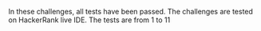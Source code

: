 In these challenges, all tests have been passed.
The challenges are tested on HackerRank live IDE. 
The tests are from 1 to 11

